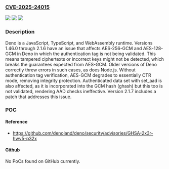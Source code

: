 ### [CVE-2025-24015](https://cve.mitre.org/cgi-bin/cvename.cgi?name=CVE-2025-24015)
![](https://img.shields.io/static/v1?label=Product&message=deno&color=blue)
![](https://img.shields.io/static/v1?label=Version&message=%3E%3D%201.46.0%2C%20%3C%202.1.7%20&color=brightgreen)
![](https://img.shields.io/static/v1?label=Vulnerability&message=CWE-347%3A%20Improper%20Verification%20of%20Cryptographic%20Signature&color=brightgreen)

### Description

Deno is a JavaScript, TypeScript, and WebAssembly runtime. Versions 1.46.0 through 2.1.6 have an issue that affects AES-256-GCM and AES-128-GCM in Deno in which the authentication tag is not being validated. This means tampered ciphertexts or incorrect keys might not be detected, which breaks the guarantees expected from AES-GCM. Older versions of Deno correctly threw errors in such cases, as does Node.js. Without authentication tag verification, AES-GCM degrades to essentially CTR mode, removing integrity protection. Authenticated data set with set_aad is also affected, as it is incorporated into the GCM hash (ghash) but this too is not validated, rendering AAD checks ineffective. Version 2.1.7 includes a patch that addresses this issue.

### POC

#### Reference
- https://github.com/denoland/deno/security/advisories/GHSA-2x3r-hwv5-p32x

#### Github
No PoCs found on GitHub currently.

